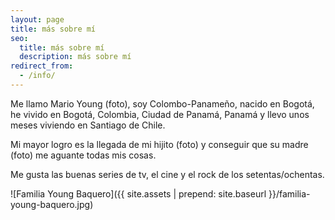 ```yaml
---
layout: page
title: más sobre mí
seo:
  title: más sobre mí
  description: más sobre mí
redirect_from:
  - /info/
---
```


Me llamo Mario Young (foto), soy Colombo-Panameño, nacido en Bogotá, he vivido en Bogotá, Colombia, Ciudad de Panamá, Panamá y llevo unos meses viviendo en Santiago de Chile.

Mi mayor logro es la llegada de mi hijito (foto) y conseguir que su madre (foto) me aguante todas mis cosas.

Me gusta las buenas series de tv, el cine y el rock de los setentas/ochentas.

![Familia Young Baquero]({{ site.assets | prepend: site.baseurl }}/familia-young-baquero.jpg)
